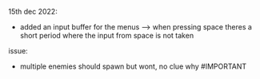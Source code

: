 15th dec 2022:
- added an input buffer for the menus --> when pressing space theres a short period where the input from space is not taken

issue:
- multiple enemies should spawn but wont, no clue why #IMPORTANT
